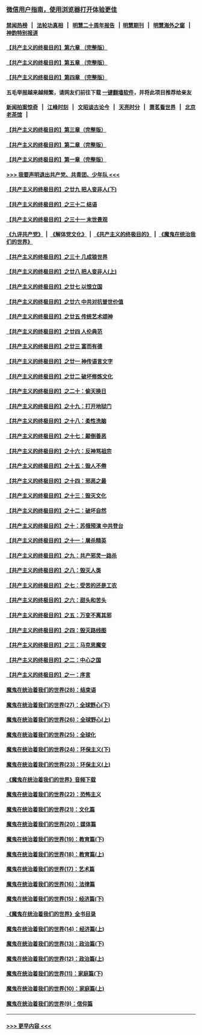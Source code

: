 ### [微信用户指南，使用浏览器打开体验更佳](https://github.com/gfw-breaker/banned-news1/blob/master/indexes/wechat-guide.md?t=0)
#### [禁闻热榜](热点新闻.md?t=0)  &nbsp;&nbsp;|&nbsp;&nbsp; [法轮功真相](https://github.com/gfw-breaker/truth/blob/master/README.md?t=0) &nbsp;&nbsp;|&nbsp;&nbsp; [明慧二十周年报告](https://github.com/gfw-breaker/mh-reports/blob/master/README.md?t=0) &nbsp;&nbsp;|&nbsp;&nbsp;[明慧期刊](https://github.com/gfw-breaker/mh-qikan) &nbsp;&nbsp;|&nbsp;&nbsp; [明慧海外之窗](https://github.com/gfw-breaker/mh-news/blob/master/README.md?t=0) &nbsp;&nbsp;|&nbsp;&nbsp; [神韵特别报道](https://github.com/gfw-breaker/mh-news/blob/master/shenyun.md?t=0)
#### [【共产主义的终极目的】第六章 （完整版）](../pages/nsc422/n11428913.md?t=02160302) 
#### [【共产主义的终极目的】第五章 （完整版）](../pages/nsc422/n11428912.md?t=02160302) 
#### [【共产主义的终极目的】第四章 （完整版）](../pages/nsc422/n11428907.md?t=02160302) 
#### 五毛举报越来越频繁，请网友们前往下载 [一键翻墙软件](https://github.com/gfw-breaker/ssr-accounts)，并将此项目推荐给亲友
#### [新闻拍案惊奇](https://github.com/gfw-breaker/banned-news1/blob/master/pages/link4.md) &nbsp;&nbsp;|&nbsp;&nbsp; [江峰时刻](https://github.com/gfw-breaker/banned-news1/blob/master/pages/link4.md) &nbsp;&nbsp;|&nbsp;&nbsp; [文昭谈古论今](https://github.com/gfw-breaker/banned-news1/blob/master/pages/link4.md) &nbsp;&nbsp;|&nbsp;&nbsp; [天亮时分](https://github.com/gfw-breaker/banned-news1/blob/master/pages/link4.md) &nbsp;&nbsp;|&nbsp;&nbsp; [萧茗看世界](https://github.com/gfw-breaker/banned-news1/blob/master/pages/link4.md) &nbsp;&nbsp;|&nbsp;&nbsp; [北京老茶馆](https://github.com/gfw-breaker/banned-news1/blob/master/pages/link4.md) &nbsp;&nbsp;|&nbsp;&nbsp; 
#### [【共产主义的终极目的】第三章（完整版）](../pages/nsc422/n11428848.md?t=02160302) 
#### [【共产主义的终极目的】第二章（完整版）](../pages/nsc422/n11428831.md?t=02160302) 
#### [【共产主义的终极目的】第一章（完整版）](../pages/nsc422/n11417651.md?t=02160302) 
#### [>>> 我要声明退出共产党、共青团、少年队 <<<](https://github.com/begood0513/goodnews/blob/master/quit/letter.md) 
#### [【共产主义的终极目的】之廿九 把人变非人(下)](../pages/nsc422/n11344140.md?t=02160302) 
#### [【共产主义的终极目的】之三十二 结语](../pages/nsc422/n11360535.md?t=02160302) 
#### [【共产主义的终极目的】之三十一 末世景观](../pages/nsc422/n11351129.md?t=02160302) 
#### [《九评共产党》](https://github.com/begood0513/9ping.md/blob/master/README.md) &nbsp;|&nbsp; [《解体党文化》](../../../../jtdwh.md/blob/master/README.md)  &nbsp;|&nbsp; [《共产主义的终极目的》](../../../../gczydzjmd.md/blob/master/README.md) &nbsp;|&nbsp; [《魔鬼在统治我们的世界》](../../../../mgztzwmdsj.md/blob/master/README.md) 
#### [【共产主义的终极目的】之三十 几成狼世界](../pages/nsc422/n11348280.md?t=02160302) 
#### [【共产主义的终极目的】之廿八 把人变非人(上)](../pages/nsc422/n11340492.md?t=02160302) 
#### [【共产主义的终极目的】之廿七 以恨立国](../pages/nsc422/n11336944.md?t=02160302) 
#### [【共产主义的终极目的】之廿六 中共对抗普世价值](../pages/nsc422/n11324785.md?t=02160302) 
#### [【共产主义的终极目的】之廿五 传统艺术颂神](../pages/nsc422/n11296396.md?t=02160302) 
#### [【共产主义的终极目的】之廿四 人伦典范](../pages/nsc422/n11296397.md?t=02160302) 
#### [【共产主义的终极目的】之廿三 富而有德](../pages/nsc422/n11283598.md?t=02160302) 
#### [【共产主义的终极目的】之廿一 神传语言文字](../pages/nsc422/n11263265.md?t=02160302) 
#### [【共产主义的终极目的】之廿二 破坏修炼文化](../pages/nsc422/n11245728.md?t=02160302) 
#### [【共产主义的终极目的】之二十：偷天换日](../pages/nsc422/n11238846.md?t=02160302) 
#### [【共产主义的终极目的】之十九：打开地狱门](../pages/nsc422/n11206376.md?t=02160302) 
#### [【共产主义的终极目的】之十八：柔性洗脑](../pages/nsc422/n11199994.md?t=02160302) 
#### [【共产主义的终极目的】之十七：颠倒善恶](../pages/nsc422/n11179782.md?t=02160302) 
#### [【共产主义的终极目的】之十六：反神骂祖宗](../pages/nsc422/n11166798.md?t=02160302) 
#### [【共产主义的终极目的】之十五：毁人不倦](../pages/nsc422/n11166792.md?t=02160302) 
#### [【共产主义的终极目的】之十四：邪恶之最](../pages/nsc422/n11150249.md?t=02160302) 
#### [【共产主义的终极目的】之十三：毁灭文化](../pages/nsc422/n11135227.md?t=02160302) 
#### [【共产主义的终极目的】之十二：破坏自然](../pages/nsc422/n11135214.md?t=02160302) 
#### [【共产主义的终极目的】之十：苏俄预演 中共登台](../pages/nsc422/n11118424.md?t=02160302) 
#### [【共产主义的终极目的】之十一：屠杀精英](../pages/nsc422/n11118442.md?t=02160302) 
#### [【共产主义的终极目的】之九：共产邪灵一路杀](../pages/nsc422/n11114139.md?t=02160302) 
#### [【共产主义的终极目的】之八：毁灭人类](../pages/nsc422/n11108503.md?t=02160302) 
#### [【共产主义的终极目的】之七：受苦的还是工农](../pages/nsc422/n11101809.md?t=02160302) 
#### [【共产主义的终极目的】之六：甜头和苦头](../pages/nsc422/n11096971.md?t=02160302) 
#### [【共产主义的终极目的】之五：万变不离其邪](../pages/nsc422/n11091285.md?t=02160302) 
#### [【共产主义的终极目的】之四：毁灭路线图](../pages/nsc422/n11086284.md?t=02160302) 
#### [【共产主义的终极目的】之三：马克思魔变](../pages/nsc422/n11061941.md?t=02160302) 
#### [【共产主义的终极目的】之二：中心之国](../pages/nsc422/n11047728.md?t=02160302) 
#### [【共产主义的终极目的】之一：序言](../pages/nsc422/n11086077.md?t=02160302) 
#### [魔鬼在统治着我们的世界(28)：结束语](../pages/nsc422/n10936246.md?t=02160302) 
#### [魔鬼在统治着我们的世界(27)：全球野心(下)](../pages/nsc422/n10928319.md?t=02160302) 
#### [魔鬼在统治着我们的世界(26)：全球野心(上)](../pages/nsc422/n10900318.md?t=02160302) 
#### [魔鬼在统治着我们的世界(25)：全球化](../pages/nsc422/n10788205.md?t=02160302) 
#### [魔鬼在统治着我们的世界(24)：环保主义(下)](../pages/nsc422/n10695307.md?t=02160302) 
#### [魔鬼在统治着我们的世界(23)：环保主义(上)](../pages/nsc422/n10688613.md?t=02160302) 
#### [《魔鬼在统治着我们的世界》音频下载](../pages/nsc422/n10635553.md?t=02160302) 
#### [魔鬼在统治着我们的世界(22)：恐怖主义](../pages/nsc422/n10614727.md?t=02160302) 
#### [魔鬼在统治着我们的世界(21)：文化篇](../pages/nsc422/n10597706.md?t=02160302) 
#### [魔鬼在统治着我们的世界(20)：媒体篇](../pages/nsc422/n10586579.md?t=02160302) 
#### [魔鬼在统治着我们的世界(19)：教育篇(下)](../pages/nsc422/n10564808.md?t=02160302) 
#### [魔鬼在统治着我们的世界(18)：教育篇(上)](../pages/nsc422/n10526970.md?t=02160302) 
#### [魔鬼在统治着我们的世界(17)：艺术篇](../pages/nsc422/n10499093.md?t=02160302) 
#### [魔鬼在统治着我们的世界(16)：法律篇](../pages/nsc422/n10485969.md?t=02160302) 
#### [魔鬼在统治着我们的世界(15)：经济篇(下)](../pages/nsc422/n10469975.md?t=02160302) 
#### [《魔鬼在统治着我们的世界》全书目录](../pages/nsc422/n10464261.md?t=02160302) 
#### [魔鬼在统治着我们的世界(14)：经济篇(上)](../pages/nsc422/n10457370.md?t=02160302) 
#### [魔鬼在统治着我们的世界(13)：政治篇(下)](../pages/nsc422/n10448270.md?t=02160302) 
#### [魔鬼在统治着我们的世界(12)：政治篇(上)](../pages/nsc422/n10444576.md?t=02160302) 
#### [魔鬼在统治着我们的世界(11)：家庭篇(下)](../pages/nsc422/n10440961.md?t=02160302) 
#### [魔鬼在统治着我们的世界(10)：家庭篇(上)](../pages/nsc422/n10435448.md?t=02160302) 
#### [魔鬼在统治着我们的世界(9)：信仰篇](../pages/nsc422/n10432159.md?t=02160302) 

----
#### [ >>> 更早内容 <<< ](../indexes/nsc422-earlier.md)
